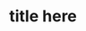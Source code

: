---
layout: work-template
meta: meta description here
title: title here
type: type of project
description: problem/solution/result
img1: packaging-project-1.jpg
img2: photo
img3: other photo
---
